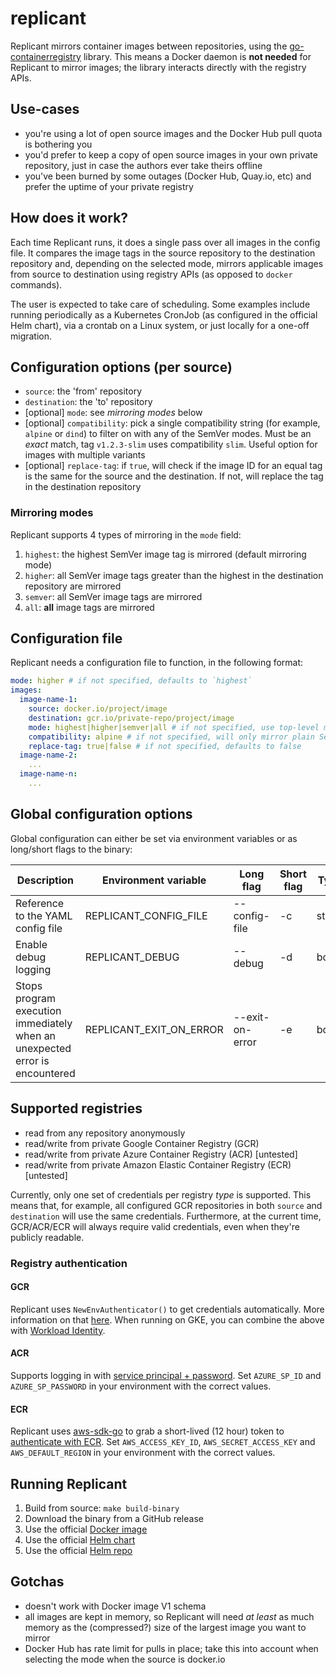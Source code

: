 # replicant
Replicant mirrors container images between repositories, using the [go-containerregistry](https://github.com/google/go-containerregistry) library. This means a Docker daemon is **not needed** for Replicant to mirror images; the library interacts directly with the registry APIs.

## Use-cases
* you're using a lot of open source images and the Docker Hub pull quota is bothering you
* you'd prefer to keep a copy of open source images in your own private repository, just in case the authors ever take theirs offline
* you've been burned by some outages (Docker Hub, Quay.io, etc) and prefer the uptime of your private registry

## How does it work?
Each time Replicant runs, it does a single pass over all images in the config file. It compares the image tags in the source repository to the destination repository and, depending on the selected mode, mirrors applicable images from source to destination using registry APIs (as opposed to `docker` commands). 

The user is expected to take care of scheduling. Some examples include running periodically as a Kubernetes CronJob (as configured in the official Helm chart), via a crontab on a Linux system, or just locally for a one-off migration.

## Configuration options (per source)
* `source`: the 'from' repository
* `destination`: the 'to' repository
* [optional] `mode`: see *mirroring modes* below
* [optional] `compatibility`: pick a single compatibility string (for example, `alpine` or `dind`) to filter on with any of the SemVer modes. Must be an *exact* match, tag `v1.2.3-slim` uses compatibility `slim`. Useful option for images with multiple variants
* [optional] `replace-tag`: if `true`, will check if the image ID for an equal tag is the same for the source and the destination. If not, will replace the tag in the destination repository

### Mirroring modes
Replicant supports 4 types of mirroring in the `mode` field:
1) `highest`: the highest SemVer image tag is mirrored (default mirroring mode)
2) `higher`: all SemVer image tags greater than the highest in the destination repository are mirrored
3) `semver`: all SemVer image tags are mirrored
4) `all`: **all** image tags are mirrored

## Configuration file
Replicant needs a configuration file to function, in the following format:
```yaml
mode: higher # if not specified, defaults to `highest`
images:
  image-name-1:
    source: docker.io/project/image
    destination: gcr.io/private-repo/project/image
    mode: highest|higher|semver|all # if not specified, use top-level mode
    compatibility: alpine # if not specified, will only mirror plain SemVer versions
    replace-tag: true|false # if not specified, defaults to false
  image-name-2:
    ...
  image-name-n:
    ...
```

## Global configuration options
Global configuration can either be set via environment variables or as long/short flags to the binary:

|Description|Environment variable|Long flag|Short flag|Type|Default|
|---|---|---|---|---|---|
|Reference to the YAML config file|REPLICANT_CONFIG_FILE|--config-file|-c|string|/config/replicant.yaml|
|Enable debug logging|REPLICANT_DEBUG|--debug|-d|bool|false|
|Stops program execution immediately when an unexpected error is encountered|REPLICANT_EXIT_ON_ERROR|--exit-on-error|-e|bool|false|

## Supported registries
* read from any repository anonymously
* read/write from private Google Container Registry (GCR)
* read/write from private Azure Container Registry (ACR) [untested]
* read/write from private Amazon Elastic Container Registry (ECR) [untested]

Currently, only one set of credentials per registry *type* is supported. This means that, for example, all configured GCR repositories in both `source` and `destination` will use the same credentials. Furthermore, at the current time, GCR/ACR/ECR will always require valid credentials, even when they're publicly readable.

### Registry authentication
#### GCR
Replicant uses `NewEnvAuthenticator()` to get credentials automatically. More information on that [here](https://cloud.google.com/docs/authentication/production#automatically). When running on GKE, you can combine the above with [Workload Identity](https://cloud.google.com/kubernetes-engine/docs/how-to/workload-identity).
#### ACR
Supports logging in with [service principal + password](https://docs.microsoft.com/en-us/azure/container-registry/container-registry-auth-service-principal#authenticate-with-the-service-principal). Set `AZURE_SP_ID` and `AZURE_SP_PASSWORD` in your environment with the correct values.
#### ECR
Replicant uses [aws-sdk-go](https://github.com/aws/aws-sdk-go) to grab a short-lived (12 hour) token to [authenticate with ECR](https://docs.aws.amazon.com/AmazonECR/latest/userguide/registry_auth.html#registry-auth-token). Set `AWS_ACCESS_KEY_ID`, `AWS_SECRET_ACCESS_KEY` and `AWS_DEFAULT_REGION` in your environment with the correct values.

## Running Replicant
1) Build from source: `make build-binary`
2) Download the binary from a GitHub release
3) Use the official [Docker image](https://hub.docker.com/r/tammert/replicant)
4) Use the official [Helm chart](https://github.com/tammert/helm-charts/tree/main/replicant)
5) Use the official [Helm repo](https://tammer.it/helm-charts/)

## Gotchas
* doesn't work with Docker image V1 schema
* all images are kept in memory, so Replicant will need *at least* as much memory as the (compressed?) size of the largest image you want to mirror
* Docker Hub has rate limit for pulls in place; take this into account when selecting the mode when the source is docker.io
